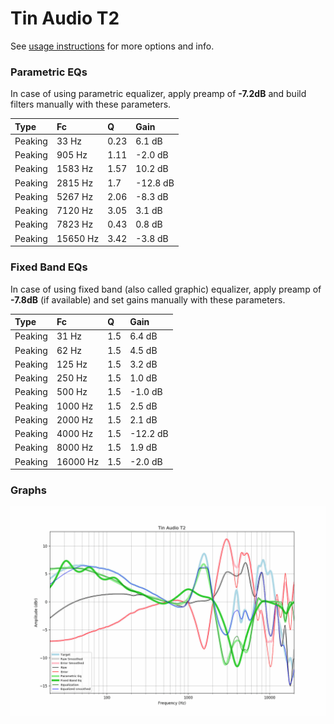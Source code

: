 # Tin Audio T2
See [usage instructions](https://github.com/jaakkopasanen/AutoEq#usage) for more options and info.

### Parametric EQs
In case of using parametric equalizer, apply preamp of **-7.2dB** and build filters manually
with these parameters. 


| Type    | Fc       |    Q | Gain     |
|:--------|:---------|:-----|:---------|
| Peaking | 33 Hz    | 0.23 | 6.1 dB   |
| Peaking | 905 Hz   | 1.11 | -2.0 dB  |
| Peaking | 1583 Hz  | 1.57 | 10.2 dB  |
| Peaking | 2815 Hz  | 1.7  | -12.8 dB |
| Peaking | 5267 Hz  | 2.06 | -8.3 dB  |
| Peaking | 7120 Hz  | 3.05 | 3.1 dB   |
| Peaking | 7823 Hz  | 0.43 | 0.8 dB   |
| Peaking | 15650 Hz | 3.42 | -3.8 dB  |

### Fixed Band EQs
In case of using fixed band (also called graphic) equalizer, apply preamp of **-7.8dB**
(if available) and set gains manually with these parameters.

| Type    | Fc       |   Q | Gain     |
|:--------|:---------|:----|:---------|
| Peaking | 31 Hz    | 1.5 | 6.4 dB   |
| Peaking | 62 Hz    | 1.5 | 4.5 dB   |
| Peaking | 125 Hz   | 1.5 | 3.2 dB   |
| Peaking | 250 Hz   | 1.5 | 1.0 dB   |
| Peaking | 500 Hz   | 1.5 | -1.0 dB  |
| Peaking | 1000 Hz  | 1.5 | 2.5 dB   |
| Peaking | 2000 Hz  | 1.5 | 2.1 dB   |
| Peaking | 4000 Hz  | 1.5 | -12.2 dB |
| Peaking | 8000 Hz  | 1.5 | 1.9 dB   |
| Peaking | 16000 Hz | 1.5 | -2.0 dB  |

### Graphs
![](./Tin%20Audio%20T2.png)
